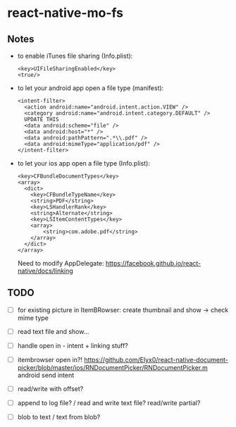 # react-native-mo-fs

## Notes

- to enable iTunes file sharing (Info.plist):
  ```
  <key>UIFileSharingEnabled</key>
  <true/>
  ```

- to let your android app open a file type (manifest):
  ```
  <intent-filter>
    <action android:name="android.intent.action.VIEW" />
    <category android:name="android.intent.category.DEFAULT" />
    UPDATE THIS
    <data android:scheme="file" />
    <data android:host="*" />
    <data android:pathPattern=".*\\.pdf" />
    <data android:mimeType="application/pdf" />
  </intent-filter>
  ```

- to let your ios app open a file type (Info.plist):
  ```
  <key>CFBundleDocumentTypes</key>
  <array>
    <dict>
      <key>CFBundleTypeName</key>
      <string>PDF</string>
      <key>LSHandlerRank</key>
      <string>Alternate</string>
      <key>LSItemContentTypes</key>
      <array>
          <string>com.adobe.pdf</string>
      </array>
    </dict>
  </array>
  ```
  Need to modify AppDelegate: https://facebook.github.io/react-native/docs/linking

## TODO
- [ ] for existing picture in ItemBRowser: create thumbnail and show
  -> check mime type

- [ ] read text file and show...

- [ ] handle open in - intent + linking stuff?

- [ ] itembrowser open in?!
  https://github.com/Elyx0/react-native-document-picker/blob/master/ios/RNDocumentPicker/RNDocumentPicker.m
  android send intent

- [ ] read/write with offset?

- [ ] append to log file? / read and write text file? read/write partial?

- [ ] blob to text / text from blob?
